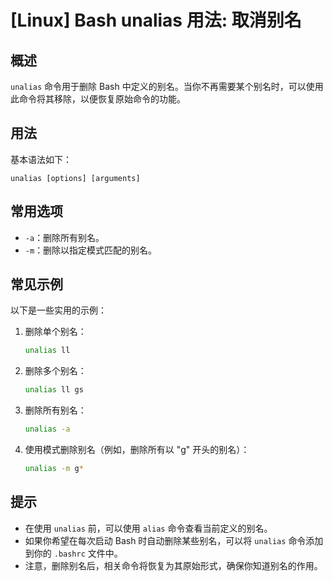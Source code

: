 # [Linux] Bash unalias 用法: 取消别名

## 概述
`unalias` 命令用于删除 Bash 中定义的别名。当你不再需要某个别名时，可以使用此命令将其移除，以便恢复原始命令的功能。

## 用法
基本语法如下：
```
unalias [options] [arguments]
```

## 常用选项
- `-a`：删除所有别名。
- `-m`：删除以指定模式匹配的别名。

## 常见示例
以下是一些实用的示例：

1. 删除单个别名：
   ```bash
   unalias ll
   ```

2. 删除多个别名：
   ```bash
   unalias ll gs
   ```

3. 删除所有别名：
   ```bash
   unalias -a
   ```

4. 使用模式删除别名（例如，删除所有以 "g" 开头的别名）：
   ```bash
   unalias -m g*
   ```

## 提示
- 在使用 `unalias` 前，可以使用 `alias` 命令查看当前定义的别名。
- 如果你希望在每次启动 Bash 时自动删除某些别名，可以将 `unalias` 命令添加到你的 `.bashrc` 文件中。
- 注意，删除别名后，相关命令将恢复为其原始形式，确保你知道别名的作用。